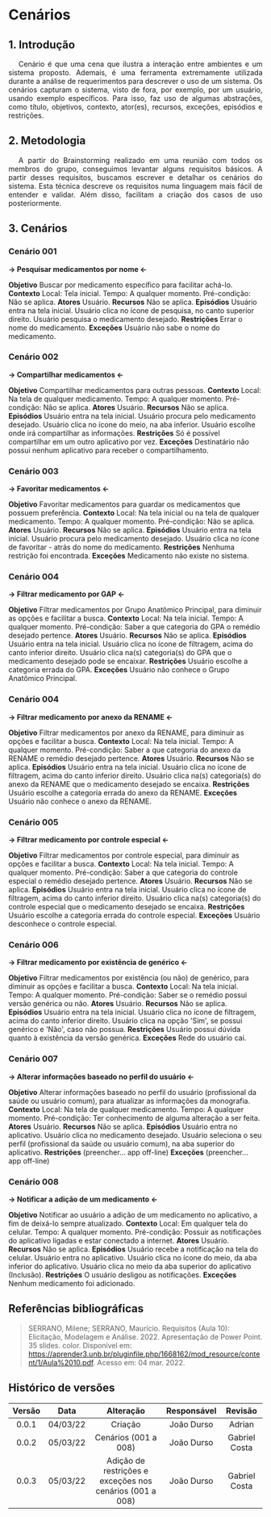 # Cenários

## 1. Introdução
<p style="text-indent: 20px; text-align: justify">
Cenário é que uma cena que ilustra a interação entre ambientes e um sistema proposto. Ademais, é uma ferramenta extremamente utilizada durante a análise de requerimentos para descrever o uso de um sistema. Os cenários capturam o sistema, visto de fora, por exemplo, por um usuário, usando exemplo específicos. Para isso, faz uso de algumas abstrações, como título, objetivos, contexto, ator(es), recursos, exceções, episódios e restrições.
</p>


## 2. Metodologia
<p style="text-indent: 20px; text-align: justify">
A partir do Brainstorming realizado em uma reunião com todos os membros do grupo, conseguimos levantar alguns requisitos básicos. A partir desses requisitos, buscamos escrever e detalhar os cenários do sistema. Esta técnica descreve os requisitos numa linguagem mais fácil de entender e validar. Além disso, facilitam a criação dos casos de uso posteriormente.
</p>

## 3. Cenários

### Cenário 001
**-> Pesquisar medicamentos por nome <-**

**Objetivo** 
Buscar por medicamento específico para facilitar achá-lo.
**Contexto** 
Local: Tela inicial.
Tempo: A qualquer momento.
Pré-condição: Não se aplica.
**Atores** 
Usuário.
**Recursos** 
Não se aplica.
**Episódios**
Usuário entra na tela inicial.
Usuário clica no ícone de pesquisa, no canto superior direito.
Usuário pesquisa o medicamento desejado.
**Restrições**
Errar o nome do medicamento.
**Exceções**
Usuário não sabe o nome do medicamento.

### Cenário 002
**-> Compartilhar medicamentos <-** 

**Objetivo** 
Compartilhar medicamentos para outras pessoas.
**Contexto** 
Local: Na tela de qualquer medicamento.
Tempo: A qualquer momento.
Pré-condição: Não se aplica.
**Atores** 
Usuário.
**Recursos** 
Não se aplica.
**Episódios**
Usuário entra na tela inicial.
Usuário procura pelo medicamento desejado.
Usuário clica no ícone do meio, na aba inferior.
Usuário escolhe onde irá compartilhar as informações.
**Restrições**
Só é possível compartilhar em um outro aplicativo por vez.
**Exceções**
Destinatário não possui nenhum aplicativo para receber o compartilhamento.

### Cenário 003
**-> Favoritar medicamentos <-** 

**Objetivo** 
Favoritar medicamentos para guardar os medicamentos que possuem preferência.
**Contexto** 
Local: Na tela inicial ou na tela de qualquer medicamento.
Tempo: A qualquer momento.
Pré-condição: Não se aplica.
**Atores** 
Usuário.
**Recursos** 
Não se aplica.
**Episódios**
Usuário entra na tela inicial.
Usuário procura pelo medicamento desejado.
Usuário clica no ícone de favoritar - atrás do nome do medicamento.
**Restrições**
Nenhuma restrição foi encontrada.
**Exceções**
Medicamento não existe no sistema.

### Cenário 004
**-> Filtrar medicamento por GAP <-** 

**Objetivo** 
Filtrar medicamentos por Grupo Anatômico Principal, para diminuir as opções e facilitar a busca.
**Contexto** 
Local: Na tela inicial.
Tempo: A qualquer momento.
Pré-condição: Saber a que categoria do GPA o remédio desejado pertence.
**Atores** 
Usuário.
**Recursos** 
Não se aplica.
**Episódios**
Usuário entra na tela inicial.
Usuário clica no ícone de filtragem, acima do canto inferior direito.
Usuário clica na(s) categoria(s) do GPA que o medicamento desejado pode se encaixar.
**Restrições**
Usuário escolhe a categoria errada do GPA.
**Exceções**
Usuário não conhece o Grupo Anatômico Principal.

### Cenário 004
**-> Filtrar medicamento por anexo da RENAME <-** 

**Objetivo** 
Filtrar medicamentos por anexo da RENAME, para diminuir as opções e facilitar a busca.
**Contexto** 
Local: Na tela inicial.
Tempo: A qualquer momento.
Pré-condição: Saber a que categoria do anexo da RENAME o remédio desejado pertence.
**Atores** 
Usuário.
**Recursos** 
Não se aplica.
**Episódios**
Usuário entra na tela inicial.
Usuário clica no ícone de filtragem, acima do canto inferior direito.
Usuário clica na(s) categoria(s) do anexo da RENAME que o medicamento desejado se encaixa.
**Restrições**
Usuário escolhe a categoria errada do anexo da RENAME.
**Exceções**
Usuário não conhece o anexo da RENAME.

### Cenário 005
**-> Filtrar medicamento por controle especial <-** 

**Objetivo** 
Filtrar medicamentos por controle especial, para diminuir as opções e facilitar a busca.
**Contexto** 
Local: Na tela inicial.
Tempo: A qualquer momento.
Pré-condição: Saber a que categoria do controle especial o remédio desejado pertence.
**Atores** 
Usuário.
**Recursos** 
Não se aplica.
**Episódios**
Usuário entra na tela inicial.
Usuário clica no ícone de filtragem, acima do canto inferior direito.
Usuário clica na(s) categoria(s) do controle especial que o medicamento desejado se encaixa.
**Restrições**
Usuário escolhe a categoria errada do controle especial.
**Exceções**
Usuário desconhece o controle especial.

### Cenário 006
**-> Filtrar medicamento por existência de genérico <-** 

**Objetivo** 
Filtrar medicamentos por existência (ou não) de genérico, para diminuir as opções e facilitar a busca.
**Contexto** 
Local: Na tela inicial.
Tempo: A qualquer momento.
Pré-condição: Saber se o remédio possui versão genérica ou não.
**Atores** 
Usuário.
**Recursos** 
Não se aplica.
**Episódios**
Usuário entra na tela inicial.
Usuário clica no ícone de filtragem, acima do canto inferior direito.
Usuário clica na opção 'Sim', se possui genérico e 'Não', caso não possua.
**Restrições**
Usuário possui dúvida quanto à existência da versão genérica.
**Exceções**
Rede do usuário cai.


### Cenário 007
**-> Alterar informações baseado no perfil do usuário <-** 

**Objetivo** 
Alterar informações baseado no perfil do usuário (profissional da saúde ou usuário comum), para atualizar as informações da monografia.
**Contexto** 
Local: Na tela de qualquer medicamento.
Tempo: A qualquer momento.
Pré-condição: Ter conhecimento de alguma alteração a ser feita.
**Atores** 
Usuário.
**Recursos** 
Não se aplica.
**Episódios**
Usuário entra no aplicativo.
Usuário clica no medicamento desejado.
Usuário seleciona o seu perfil (profissional da saúde ou usuário comum), na aba superior do aplicativo.
**Restrições**
(preencher... app off-line)
**Exceções**
(preencher... app off-line)

### Cenário 008
**-> Notificar a adição de um medicamento <-** 

**Objetivo** 
Notificar ao usuário a adição de um medicamento no aplicativo, a fim de deixá-lo sempre atualizado.
**Contexto** 
Local: Em qualquer tela do celular.
Tempo: A qualquer momento.
Pré-condição: Possuir as notificações do aplicativo ligadas e estar conectado a internet.
**Atores** 
Usuário.
**Recursos** 
Não se aplica.
**Episódios**
Usuário recebe a notificação na tela do celular.
Usuário entra no aplicativo.
Usuário clica no ícone do meio, da aba inferior do aplicativo.
Usuário clica no meio da aba superior do aplicativo (Inclusão).
**Restrições**
O usuário desligou as notificações.
**Exceções**
Nenhum medicamento foi adicionado.

## Referências bibliográficas

> SERRANO, Milene; SERRANO, Maurício. Requisitos (Aula 10): Elicitação, Modelagem e Análise. 2022. Apresentação de Power Point. 35 slides. color. Disponível em: https://aprender3.unb.br/pluginfile.php/1668162/mod_resource/content/1/Aula%2010.pdf. Acesso em: 04 mar. 2022.

## Histórico de versões

Versão|Data|Alteração|Responsável|Revisão|
:-:|:-:|:-:|:-:|:-:|
0.0.1|04/03/22|Criação|João Durso|Adrian|
0.0.2|05/03/22|Cenários (001 a 008)|João Durso|Gabriel Costa|
0.0.3|05/03/22|Adição de restrições e exceções nos cenários (001 a 008)|João Durso|Gabriel Costa|


